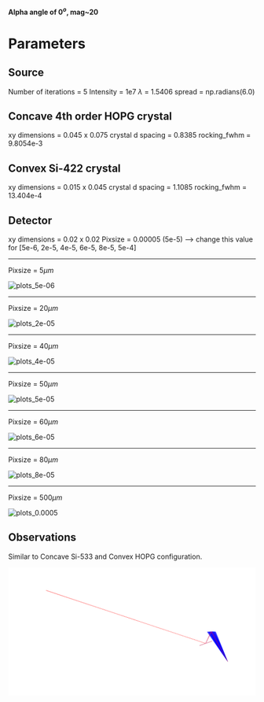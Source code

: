 **Alpha angle of $0^o$, mag~20**

# Parameters
## Source
Number of iterations = 5
Intensity = 1e7
$\lambda$ = 1.5406
spread =  np.radians(6.0)

## Concave 4th order HOPG crystal
xy dimensions = 0.045 x 0.075
crystal d spacing = 0.8385
rocking_fwhm = 9.8054e-3

## Convex Si-422 crystal
xy dimensions = 0.015 x 0.045
crystal d spacing = 1.1085
rocking_fwhm = 13.404e-4

## Detector
xy dimensions = 0.02 x 0.02
Pixsize = 0.00005 (5e-5) --> change this value for [5e-6, 2e-5, 4e-5, 6e-5, 8e-5, 5e-4]

---
Pixsize = $5 \mu m$

![plots_5e-06](plots_5e-06.png)

---
Pixsize = $20 \mu m$

![plots_2e-05](plots_2e-05.png)

---
Pixsize = $40 \mu m$

![plots_4e-05](plots_4e-05.png)

---
Pixsize = $50 \mu m$

![plots_5e-05](plots_5e-05.png)

---
Pixsize = $60 \mu m$

![plots_6e-05](plots_6e-05.png)

---
Pixsize = $80 \mu m$

![plots_8e-05](plots_8e-05.png)

---
Pixsize = $500 \mu m$

![plots_0.0005](plots_0.0005.png)


## Observations
Similar to Concave Si-533 and Convex HOPG configuration.

![plots_5e-05_3D](plots_5e-05_3D.png)

